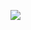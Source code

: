 ![](https://private-user-images.githubusercontent.com/118229195/395498316-57b51bb7-519a-4d0b-890b-e510d8594b4f.png?jwt=eyJhbGciOiJIUzI1NiIsInR5cCI6IkpXVCJ9.eyJpc3MiOiJnaXRodWIuY29tIiwiYXVkIjoicmF3LmdpdGh1YnVzZXJjb250ZW50LmNvbSIsImtleSI6ImtleTUiLCJleHAiOjE3MzQwODA5NTYsIm5iZiI6MTczNDA4MDY1NiwicGF0aCI6Ii8xMTgyMjkxOTUvMzk1NDk4MzE2LTU3YjUxYmI3LTUxOWEtNGQwYi04OTBiLWU1MTBkODU5NGI0Zi5wbmc_WC1BbXotQWxnb3JpdGhtPUFXUzQtSE1BQy1TSEEyNTYmWC1BbXotQ3JlZGVudGlhbD1BS0lBVkNPRFlMU0E1M1BRSzRaQSUyRjIwMjQxMjEzJTJGdXMtZWFzdC0xJTJGczMlMkZhd3M0X3JlcXVlc3QmWC1BbXotRGF0ZT0yMDI0MTIxM1QwOTA0MTZaJlgtQW16LUV4cGlyZXM9MzAwJlgtQW16LVNpZ25hdHVyZT1lZmQ3MWY3NWVhZWY5NDllMmMyNzNhOTMwNWVmM2MyOWE4Zjk2MWJlYmJiN2Q4NzFhMTU5NWU0NTI3YzI4M2U0JlgtQW16LVNpZ25lZEhlYWRlcnM9aG9zdCJ9.koTMT99CDKRjLFLWsl6AS5VZHTSq9aYTHUkvkcJWCx4)
